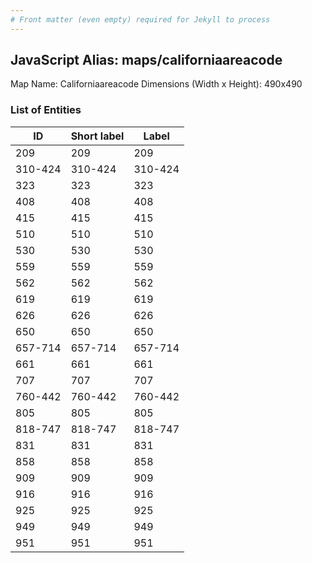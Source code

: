 ```yaml
---
# Front matter (even empty) required for Jekyll to process
---
```


## JavaScript Alias: maps/californiaareacode

Map Name: Californiaareacode
Dimensions (Width x Height): 490x490





### List of Entities

ID | Short label | Label
---|---|---|
209|209|209
310-424|310-424|310-424
323|323|323
408|408|408
415|415|415
510|510|510
530|530|530
559|559|559
562|562|562
619|619|619
626|626|626
650|650|650
657-714|657-714|657-714
661|661|661
707|707|707
760-442|760-442|760-442
805|805|805|805
818-747|818-747|818-747
831|831|831
858|858|858
909|909|909
916|916|916
925|925|925
949|949|949
951|951|951
